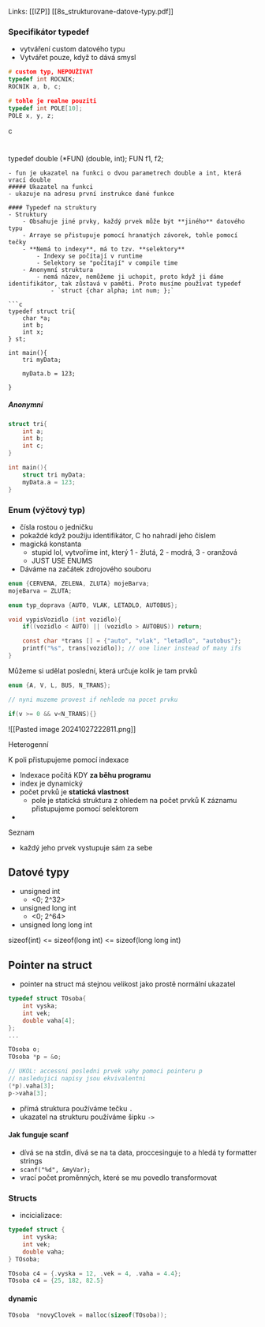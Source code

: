 Links: [[IZP]]
[[8s_strukturovane-datove-typy.pdf]]

### Specifikátor typedef
- vytváření custom datového typu
- Vytvářet pouze, když to dává smysl
```c
# custom typ, NEPOUŽÍVAT
typedef int ROCNIK;
ROCNIK a, b, c;

# tohle je realne pouziti
typedef int POLE[10];
POLE x, y, z;

```


c
# 
typedef double (*FUN) (double, int);
FUN f1, f2;
```
- fun je ukazatel na funkci o dvou parametrech double a int, která vrací double
##### Ukazatel na funkci
- ukazuje na adresu první instrukce dané funkce

#### Typedef na struktury
- Struktury
	- Obsahuje jiné prvky, každý prvek může být **jiného** datového typu
	- Arraye se přistupuje pomocí hranatých závorek, tohle pomocí tečky
	- **Nemá to indexy**, má to tzv. **selektory**
		- Indexy se počítají v runtime
		- Selektory se "počítají" v compile time
	- Anonymní struktura
		- nemá název, nemůžeme ji uchopit, proto když ji dáme identifikátor, tak zůstavá v paměti. Proto musíme používat typedef
			- `struct {char alpha; int num; };`

```c
typedef struct tri{
	char *a;
	int b;
	int x;
} st;

int main(){
	tri myData;

	myData.b = 123;
		
}
```

##### Anonymní
```c
struct tri{
	int a;
	int b;
	int c;
}

int main(){
	struct tri myData;
	myData.a = 123;
}
```

### Enum (výčtový typ)
- čísla rostou o jedničku
- pokaždé když použiju identifikátor, C ho nahradí jeho číslem
- magická konstanta
	- stupid lol, vytvoříme int, který 1 - žlutá, 2 - modrá, 3 - oranžová
	- JUST USE ENUMS
- Dáváme na začátek zdrojového souboru
	
```c
enum {CERVENA, ZELENA, ZLUTA} mojeBarva;
mojeBarva = ZLUTA;
```

```c
enum typ_doprava {AUTO, VLAK, LETADLO, AUTOBUS};

void vypisVozidlo (int vozidlo){
	if((vozidlo < AUTO) || (vozidlo > AUTOBUS)) return;

	const char *trans [] = {"auto", "vlak", "letadlo", "autobus"};
	printf("%s", trans[vozidlo]); // one liner instead of many ifs
}
```

Můžeme si udělat poslední, která určuje kolik je tam prvků
```c
enum {A, V, L, BUS, N_TRANS};

// nyni muzeme provest if nehlede na pocet prvku

if(v >= 0 && v<N_TRANS){}
```

![[Pasted image 20241027222811.png]]

Heterogenní

K poli přistupujeme pomocí indexace
- Indexace počítá KDY **za běhu programu**
- index je dynamický
- počet prvků je **statická vlastnost**
	- pole je statická struktura z ohledem na počet prvků
K záznamu přistupujeme pomocí selektorem
- 

Seznam
- každý jeho prvek vystupuje sám za sebe

## Datové typy
- unsigned int
	- <0; 2^32>
- unsigned long int
	- <0; 2^64>
- unsigned long long int

sizeof(int) <= sizeof(long int) <= sizeof(long long int)

## Pointer na struct
- pointer na struct má stejnou velikost jako prostě normální ukazatel
```c
typedef struct TOsoba{
	int vyska;
	int vek;
	double vaha[4];
};
...

TOsoba o;
TOsoba *p = &o;

// UKOL: accessni posledni prvek vahy pomoci pointeru p
// nasledujici napisy jsou ekvivalentni
(*p).vaha[3];
p->vaha[3];
```
- přímá struktura používáme tečku `.`
- ukazatel na strukturu používáme šipku `->`

#### Jak funguje scanf
- dívá se na stdin, dívá se na ta data, proccesinguje to a hledá ty formatter strings
- `scanf("%d", &myVar);`
- vrací počet proměnných, které se mu povedlo transformovat

### Structs
- incicializace:
```c
typedef struct {
	int vyska;
	int vek;
	double vaha;
} TOsoba;

TOsoba c4 = {.vyska = 12, .vek = 4, .vaha = 4.4};
TOsoba c4 = {25, 182, 82.5}

```
#### dynamic
```c
TOsoba  *novyClovek = malloc(sizeof(TOsoba));
```

